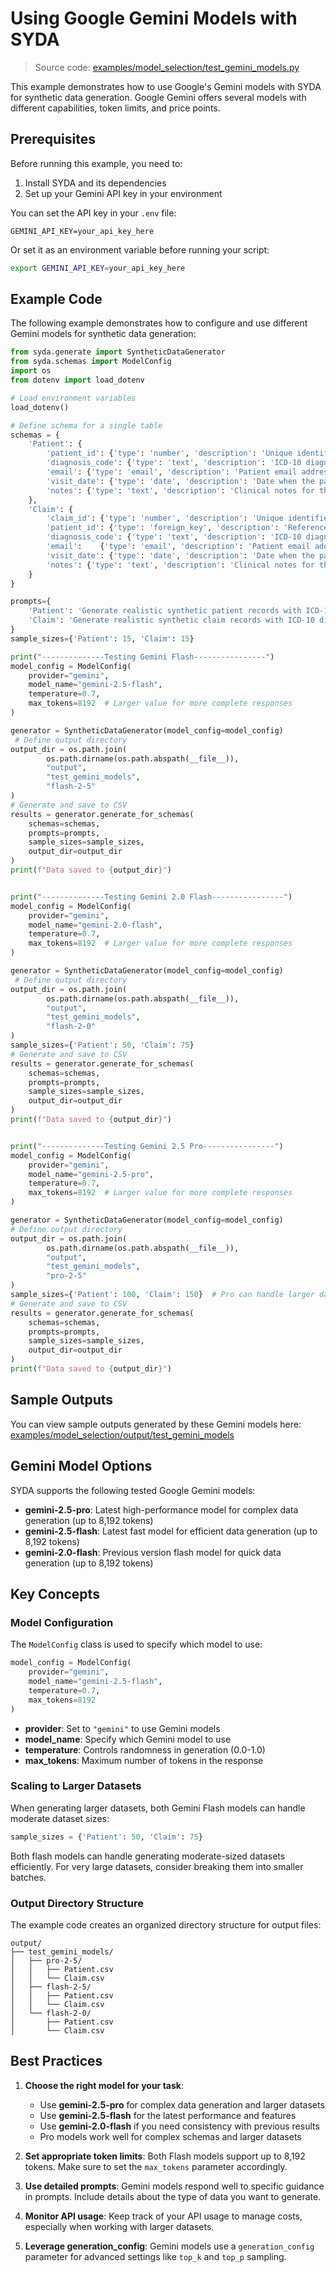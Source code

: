 # Using Google Gemini Models with SYDA

> Source code: [examples/model_selection/test_gemini_models.py](https://github.com/syda-ai/syda/blob/main/examples/model_selection/example_gemini_models.py)

This example demonstrates how to use Google's Gemini models with SYDA for synthetic data generation. Google Gemini offers several models with different capabilities, token limits, and price points.

## Prerequisites

Before running this example, you need to:

1. Install SYDA and its dependencies
2. Set up your Gemini API key in your environment

You can set the API key in your `.env` file:

```
GEMINI_API_KEY=your_api_key_here
```

Or set it as an environment variable before running your script:

```bash
export GEMINI_API_KEY=your_api_key_here
```

## Example Code

The following example demonstrates how to configure and use different Gemini models for synthetic data generation:

```python
from syda.generate import SyntheticDataGenerator
from syda.schemas import ModelConfig
import os
from dotenv import load_dotenv

# Load environment variables
load_dotenv()

# Define schema for a single table
schemas = {
    'Patient': {
        'patient_id': {'type': 'number', 'description': 'Unique identifier for the patient'},
        'diagnosis_code': {'type': 'text', 'description': 'ICD-10 diagnosis code'},
        'email': {'type': 'email', 'description': 'Patient email address used for communication'},
        'visit_date': {'type': 'date', 'description': 'Date when the patient visited the clinic'},
        'notes': {'type': 'text', 'description': 'Clinical notes for the patient visit'}
    },
    'Claim': {
        'claim_id': {'type': 'number', 'description': 'Unique identifier for the claim'},
        'patient_id': {'type': 'foreign_key', 'description': 'Reference to the patient who made the claim', 'references': {'schema': 'Patient', 'field': 'patient_id'}},
        'diagnosis_code': {'type': 'text', 'description': 'ICD-10 diagnosis code'},
        'email':    {'type': 'email', 'description': 'Patient email address used for communication'},
        'visit_date': {'type': 'date', 'description': 'Date when the patient visited the clinic'},
        'notes': {'type': 'text', 'description': 'Clinical notes for the patient visit'}
    }
}

prompts={
    'Patient': 'Generate realistic synthetic patient records with ICD-10 diagnosis codes, emails, visit dates, and clinical notes.', 
    'Claim': 'Generate realistic synthetic claim records with ICD-10 diagnosis codes, emails, visit dates, and clinical notes.'
}
sample_sizes={'Patient': 15, 'Claim': 15}

print("--------------Testing Gemini Flash----------------")
model_config = ModelConfig(
    provider="gemini",
    model_name="gemini-2.5-flash",
    temperature=0.7,
    max_tokens=8192  # Larger value for more complete responses
)

generator = SyntheticDataGenerator(model_config=model_config)
 # Define output directory
output_dir = os.path.join(
        os.path.dirname(os.path.abspath(__file__)), 
        "output", 
        "test_gemini_models", 
        "flash-2-5"
)
# Generate and save to CSV
results = generator.generate_for_schemas(
    schemas=schemas,
    prompts=prompts,
    sample_sizes=sample_sizes,
    output_dir=output_dir
)
print(f"Data saved to {output_dir}")


print("--------------Testing Gemini 2.0 Flash----------------")
model_config = ModelConfig(
    provider="gemini",
    model_name="gemini-2.0-flash",
    temperature=0.7,
    max_tokens=8192  # Larger value for more complete responses
)

generator = SyntheticDataGenerator(model_config=model_config)
 # Define output directory
output_dir = os.path.join(
        os.path.dirname(os.path.abspath(__file__)), 
        "output", 
        "test_gemini_models", 
        "flash-2-0"
)
sample_sizes={'Patient': 50, 'Claim': 75}
# Generate and save to CSV
results = generator.generate_for_schemas(
    schemas=schemas,
    prompts=prompts,
    sample_sizes=sample_sizes,
    output_dir=output_dir
)
print(f"Data saved to {output_dir}")


print("--------------Testing Gemini 2.5 Pro----------------")
model_config = ModelConfig(
    provider="gemini",
    model_name="gemini-2.5-pro",
    temperature=0.7,
    max_tokens=8192  # Larger value for more complete responses
)

generator = SyntheticDataGenerator(model_config=model_config)
# Define output directory
output_dir = os.path.join(
        os.path.dirname(os.path.abspath(__file__)), 
        "output", 
        "test_gemini_models", 
        "pro-2-5"
)
sample_sizes={'Patient': 100, 'Claim': 150}  # Pro can handle larger datasets
# Generate and save to CSV
results = generator.generate_for_schemas(
    schemas=schemas,
    prompts=prompts,
    sample_sizes=sample_sizes,
    output_dir=output_dir
)
print(f"Data saved to {output_dir}")
```

## Sample Outputs

You can view sample outputs generated by these Gemini models here:
[examples/model_selection/output/test_gemini_models](https://github.com/syda-ai/syda/tree/main/examples/model_selection/output/test_gemini_models)

## Gemini Model Options

SYDA supports the following tested Google Gemini models:

- **gemini-2.5-pro**: Latest high-performance model for complex data generation (up to 8,192 tokens)
- **gemini-2.5-flash**: Latest fast model for efficient data generation (up to 8,192 tokens)
- **gemini-2.0-flash**: Previous version flash model for quick data generation (up to 8,192 tokens)

## Key Concepts

### Model Configuration

The `ModelConfig` class is used to specify which model to use:

```python
model_config = ModelConfig(
    provider="gemini",
    model_name="gemini-2.5-flash",
    temperature=0.7,
    max_tokens=8192
)
```

- **provider**: Set to `"gemini"` to use Gemini models
- **model_name**: Specify which Gemini model to use
- **temperature**: Controls randomness in generation (0.0-1.0)
- **max_tokens**: Maximum number of tokens in the response

### Scaling to Larger Datasets

When generating larger datasets, both Gemini Flash models can handle moderate dataset sizes:

```python
sample_sizes = {'Patient': 50, 'Claim': 75}
```

Both flash models can handle generating moderate-sized datasets efficiently. For very large datasets, consider breaking them into smaller batches.

### Output Directory Structure

The example code creates an organized directory structure for output files:

```
output/
├── test_gemini_models/
│   ├── pro-2-5/
│   │   ├── Patient.csv
│   │   └── Claim.csv
│   ├── flash-2-5/
│   │   ├── Patient.csv
│   │   └── Claim.csv
│   └── flash-2-0/
│       ├── Patient.csv
│       └── Claim.csv
```

## Best Practices

1. **Choose the right model for your task**: 
   - Use **gemini-2.5-pro** for complex data generation and larger datasets
   - Use **gemini-2.5-flash** for the latest performance and features
   - Use **gemini-2.0-flash** if you need consistency with previous results
   - Pro models work well for complex schemas and larger datasets

2. **Set appropriate token limits**: Both Flash models support up to 8,192 tokens. Make sure to set the `max_tokens` parameter accordingly.

3. **Use detailed prompts**: Gemini models respond well to specific guidance in prompts. Include details about the type of data you want to generate.

4. **Monitor API usage**: Keep track of your API usage to manage costs, especially when working with larger datasets.

5. **Leverage generation_config**: Gemini models use a `generation_config` parameter for advanced settings like `top_k` and `top_p` sampling.
